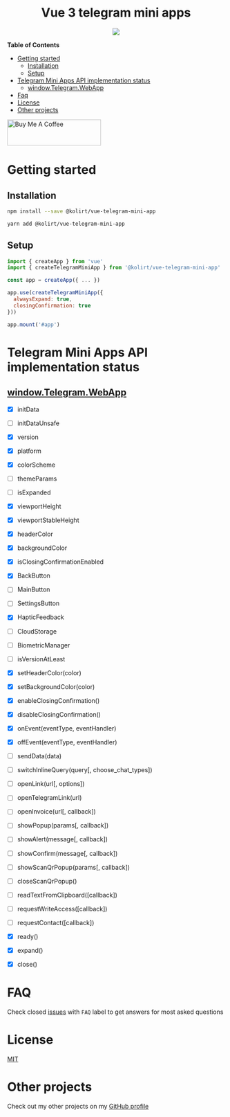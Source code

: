<h1 align="center">Vue 3 telegram mini apps</h1>

<p align="center">
  <img src="https://img.shields.io/static/v1?label=Made%20with&message=VueJS&color=limegreen&style=for-the-badge&logo=vue.js" />
</p>

**Table of Contents**

- [Getting started](#getting-started)
  - [Installation](#installation)
  - [Setup](#setup)
- [Telegram Mini Apps API implementation status](#telegram-mini-apps-api-implementation-status)
  - [window.Telegram.WebApp](#windowtelegramwebapp)
- [Faq](#faq)
- [License](#license)
- [Other projects](#other-projects)

<a href="https://www.buymeacoffee.com/kolirt" target="_blank">
  <img src="https://cdn.buymeacoffee.com/buttons/v2/arial-yellow.png" alt="Buy Me A Coffee" style="height: 60px !important;width: 217px !important;" >
</a>

# Getting started

## Installation
```bash
npm install --save @kolirt/vue-telegram-mini-app

yarn add @kolirt/vue-telegram-mini-app
```

## Setup
```javascript
import { createApp } from 'vue'
import { createTelegramMiniApp } from '@kolirt/vue-telegram-mini-app'

const app = createApp({ ... })

app.use(createTelegramMiniApp({
  alwaysExpand: true,
  closingConfirmation: true
}))

app.mount('#app')
```


# Telegram Mini Apps API implementation status

## [window.Telegram.WebApp](https://core.telegram.org/bots/webapps#initializing-mini-apps)

- [X] initData
- [ ] initDataUnsafe
- [X] version
- [X] platform
- [X] colorScheme
- [ ] themeParams
- [ ] isExpanded
- [X] viewportHeight
- [X] viewportStableHeight
- [X] headerColor
- [X] backgroundColor
- [X] isClosingConfirmationEnabled
- [X] BackButton
- [ ] MainButton
- [ ] SettingsButton
- [X] HapticFeedback
- [ ] CloudStorage
- [ ] BiometricManager
- [ ] isVersionAtLeast
- [X] setHeaderColor(color)
- [X] setBackgroundColor(color)
- [X] enableClosingConfirmation()
- [X] disableClosingConfirmation()
- [X] onEvent(eventType, eventHandler)
- [X] offEvent(eventType, eventHandler)
- [ ] sendData(data)
- [ ] switchInlineQuery(query[, choose_chat_types])
- [ ] openLink(url[, options])
- [ ] openTelegramLink(url)
- [ ] openInvoice(url[, callback])
- [ ] showPopup(params[, callback])
- [ ] showAlert(message[, callback])
- [ ] showConfirm(message[, callback])
- [ ] showScanQrPopup(params[, callback])
- [ ] closeScanQrPopup()
- [ ] readTextFromClipboard([callback])
- [ ] requestWriteAccess([callback])
- [ ] requestContact([callback])
- [X] ready()
- [X] expand()
- [X] close()


# FAQ

Check closed [issues](https://github.com/kolirt/vue-telegram-mini-app/issues) with `FAQ` label to get answers for most asked
questions


# License

[MIT](./LICENSE)


# Other projects

Check out my other projects on my [GitHub profile](https://github.com/kolirt)
